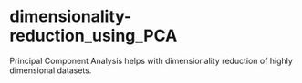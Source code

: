 # dimensionality-reduction_using_PCA
Principal Component Analysis helps with dimensionality reduction of highly dimensional datasets.
